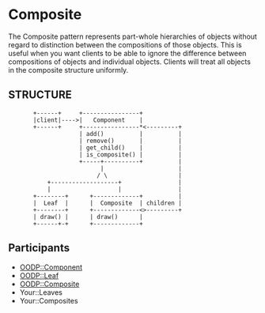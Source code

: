 Composite
=========
The Composite pattern represents part-whole hierarchies of
objects without regard to distinction between the compositions
of those objects. This is useful when you want clients to be able
to ignore the difference between compositions of objects and
individual objects. Clients will treat all objects in the composite
structure uniformly.

STRUCTURE
---------
```
       +------+     +----------------+
       |client|---->|   Component    |
       +------+     +----------------*<---------+
                    | add()          |          |
                    | remove()       |          |
                    | get_child()    |          |
                    | is_composite() |          |
                    +-----+----------+          |
                          |                     |
                         / \                    |
           +-------------------+                |
           |                   |                |
       +--------+      +-------------+          |
       |  Leaf  |      |  Composite  | children |
       +--------+      +-------------<>---------+
       | draw() |      | draw()      |
       +------+-+      +-------------+
```

Participants
------------
* [OODP::Component](/lib/OODP/Component.pm)
* [OODP::Leaf](/lib/OODP/Leaf.pm)
* [OODP::Composite](/lib/OODP/Composite.pm)
* Your::Leaves
* Your::Composites

